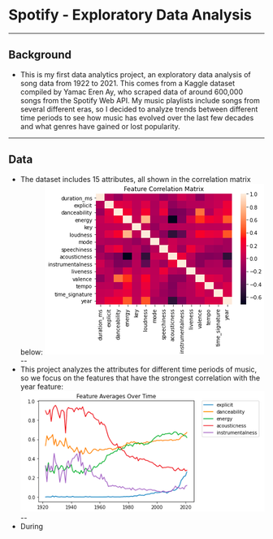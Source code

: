 # Spotify - Exploratory Data Analysis
---
## Background
* This is my first data analytics project, an exploratory data analysis of song data from 1922 to 2021. This comes from a Kaggle dataset compiled by Yamac Eren Ay, who scraped data of around 600,000 songs from the Spotify Web API. My music playlists include songs from several different eras, so I decided to analyze trends between different time periods to see how music has evolved over the last few decades and what genres have gained or lost popularity.
---
## Data
* The dataset includes 15 attributes, all shown in the correlation matrix below:
![](/images/corr_matrix.png)
--
* This project analyzes the attributes for different time periods of music, so we focus on the features that have the strongest correlation with the year feature:
![](/images/lineplot.png)
--
* During
